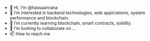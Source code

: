 - 👋 Hi, I’m @hassaanrana
- 👀 I’m interested in backend technologies, web applciations, system performance and blockchain.
- 🌱 I’m currently learning blockchain, smart contracts, solidity.
- 💞️ I’m looking to collaborate on ...
- 📫 How to reach me 

<!---
hassaanrana/hassaanrana is a ✨ special ✨ repository because its `README.md` (this file) appears on your GitHub profile.
You can click the Preview link to take a look at your changes.
--->
